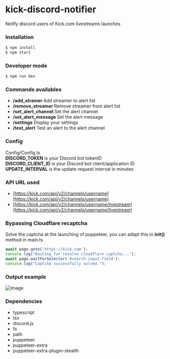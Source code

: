 # kick-discord-notifier
Notify discord users of Kick.com livestreams launches

### Installation
```sh
$ npm install
$ npm start
```

### Developer mode
```sh
$ npm run dev
```

### Commands availables
* <b>/add_stramer <username></b> Add streamer to alert list
* <b>/remove_streamer <username></b> Remove streamer from alert list
* <b>/set_alert_channel <channel></b> Set the alert channel
* <b>/set_alert_message <message></b> Set the alert message
* <b>/settings</b> Display your settings
* <b>/test_alert</b> Test an alert to the alert channel

### Config
Config/Config.ts<br />
<b>DISCORD_TOKEN</b> is your Discord bot tokenID<br />
<b>DISCORD_CLIENT_ID</b> is your Discord bot client/application ID<br />
<b>UPDATE_INTERVAL</b> is the update request interval in minutes

### API URL used
* [https://kick.com/api/v2/channels/username](https://kick.com/api/v2/channels/username)
* [https://kick.com/api/v2/channels/username/livestream](https://kick.com/api/v2/channels/username/livestream)

### Bypassing Cloudflare recaptcha
Solve the captcha at the launching of puppeteer, you can adapt this in <b>init()</b> method in main.ts 
```ts
await page.goto('https://kick.com');
console.log("Waiting for resolve cloudflare captcha...");
await page.waitForSelector('#search-input-field');
console.log("Captcha successfully solved.");
```

### Output example
![image](https://i.imgur.com/rrmCRoN.png)

### Dependencies 
* typescript
* tsx
* discord.js
* fs
* path
* puppeteer
* puppeteer-extra
* puppeteer-extra-plugin-stealth
